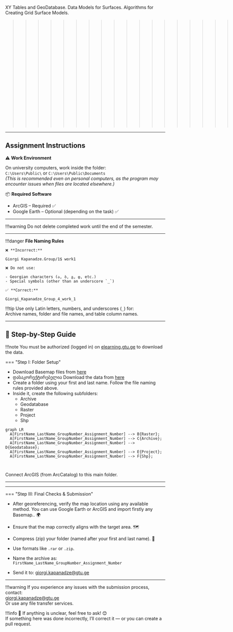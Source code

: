 XY Tables and GeoDatabase. Data Models for Surfaces. Algorithms for Creating Grid Surface
Models. 


>>>>>>>>>>>>>>>>>>>> Slope Aspect Hillshade



---
## Assignment Instructions

⚠️ **Work Environment**

On university computers, work inside the folder:  
`C:\Users\Public\` or `C:\Users\Public\Documents`  
*(This is recommended even on personal computers, as the program may encounter issues when files are located elsewhere.)*

📦 **Required Software**

* ArcGIS – Required ✅  
* Google Earth – Optional (depending on the task) ✅  

---

!!!warning
    Do not delete completed work until the end of the semester.
    
---

!!!danger 
    **File Naming Rules**

    ❌ **Incorrect:**  

    Giorgi Kapanadze.Group/1$ work1  

    ❌ Do not use:

    - Georgian characters (ა, ბ, გ, დ, etc.)  
    - Special symbols (other than an underscore `_`)

    ✅ **Correct:**

    Giorgi_Kapanadze_Group_4_work_1  

!!!tip
    Use only Latin letters, numbers, and underscores (`_`) for:  
    Archive names, folder and file names, and table column names.

---

## 📘 Step-by-Step Guide

!!!note
    You must be authorized (logged in) on [elearning.gtu.ge](https://elearning.gtu.ge) to download the data.

=== "Step I: Folder Setup"
* Download Basemap files from [here](https://elearning.gtu.ge/pluginfile.php/572869/mod_folder/content/0/Basemaps_lyr.zip?forcedownload=1)
* დასაკორექტირებელია Download the data from [here](https://elearning.gtu.ge/pluginfile.php/572869/mod_folder/content/)
* Create a folder using your first and last name. Follow the file naming rules provided above.
* Inside it, create the following subfolders:  
  - Archive
  - Geodatabase
  - Raster  
  - Project
  - Shp
  

``` mermaid
graph LR
  A[FirstName_LastName_GroupNumber_Assignment_Number] --> B{Raster};
  A[FirstName_LastName_GroupNumber_Assignment_Number] --> C{Archive};
  A[FirstName_LastName_GroupNumber_Assignment_Number] --> D{Geodatabase};
  A[FirstName_LastName_GroupNumber_Assignment_Number] --> E{Project};
  A[FirstName_LastName_GroupNumber_Assignment_Number] --> F{Shp};
  
 
```

Connect ArcGIS (from ArcCatalog) to this main folder.

---



---

=== "Step III: Final Checks & Submission"
* After georeferencing, verify the map location using any available method. You can use Google Earth or ArcGIS and import firstly any Basemap.. 🌍
* Ensure that the map correctly aligns with the target area. 🗺
* Compress (zip) your folder (named after your first and last name). 💾
* Use formats like `.rar` or `.zip`.
* Name the archive as:  
  `FirstName_LastName_GroupNumber_Assignment_Number`

* Send it to: giorgi.kapanadze@gtu.ge

---

!!!warning
    If you experience any issues with the submission process, contact:  
    giorgi.kapanadze@gtu.ge  
    Or use any file transfer services.

!!!info
    📌 If anything is unclear, feel free to ask! 😊  
    If something here was done incorrectly, I’ll correct it — or you can create a pull request.  